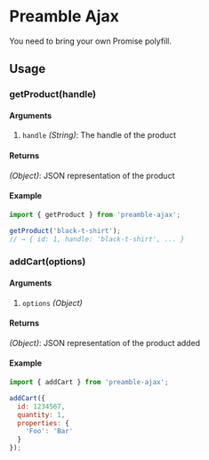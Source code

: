 # Preamble Ajax

You need to bring your own Promise polyfill.

## Usage

### getProduct(handle)

#### Arguments
1. `handle` *(String)*: The handle of the product

#### Returns
*(Object)*: JSON representation of the product

#### Example

```javascript
import { getProduct } from 'preamble-ajax';

getProduct('black-t-shirt');
// → { id: 1, handle: 'black-t-shirt', ... }
```

### addCart(options)

#### Arguments
1. `options` *(Object)*

#### Returns
*(Object)*: JSON representation of the product added

#### Example
```javascript
import { addCart } from 'preamble-ajax';

addCart({
  id: 1234567,
  quantity: 1,
  properties: {
    'Foo': 'Bar'
  }
});
```

